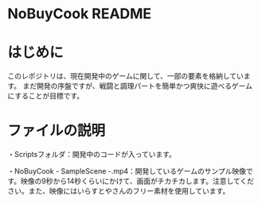 # NoBuyCook README
# はじめに
このレポジトリは、現在開発中のゲームに関して、一部の要素を格納しています。
まだ開発の序盤ですが、戦闘と調理パートを簡単かつ爽快に遊べるゲームにすることが目標です。

# ファイルの説明
・Scriptsフォルダ：開発中のコードが入っています。

・NoBuyCook - SampleScene -.mp4：開発しているゲームのサンプル映像です。映像の9秒から14秒くらいにかけて、画面がチカチカします。注意してください。また、映像にはいらすとやさんのフリー素材を使用しています。

